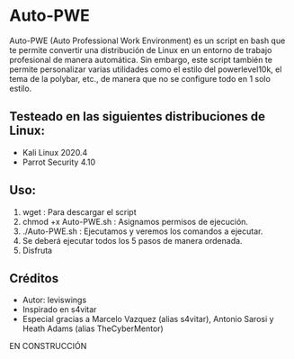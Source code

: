 # Auto-PWE
Auto-PWE (Auto Professional Work Environment) es un script en bash que te permite convertir una distribución de Linux en un entorno de trabajo profesional de manera automática. Sin embargo, este script también te permite personalizar varias utilidades como el estilo del powerlevel10k, el tema de la polybar, etc., de manera que no se configure todo en 1 solo estilo.
## Testeado en las siguientes distribuciones de Linux:
- Kali Linux 2020.4
- Parrot Security 4.10
## Uso:
1) wget : Para descargar el script
2) chmod +x Auto-PWE.sh : Asignamos permisos de ejecución.
3) ./Auto-PWE.sh : Ejecutamos y veremos los comandos a ejecutar.
4) Se deberá ejecutar todos los 5 pasos de manera ordenada.
5) Disfruta
## Créditos
- Autor: leviswings
- Inspirado en s4vitar
- Especial gracias a Marcelo Vazquez (alias s4vitar), Antonio Sarosi y Heath Adams (alias TheCyberMentor)

EN CONSTRUCCIÓN
